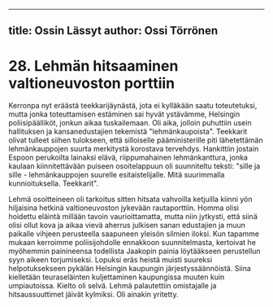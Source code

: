 
---
title: Ossin Lässyt
author: Ossi Törrönen
---

    
# 28. Lehmän hitsaaminen valtioneuvoston porttiin

Kerronpa nyt eräästä teekkarijäynästä, jota ei kylläkään saatu toteutetuksi, mutta jonka toteuttamisen estäminen sai hyvät 
ystävämme, Helsingin poliisipäälliköt, jonkun aikaa tuskailemaan. Oli aika, jolloin puhuttiin usein hallituksen ja 
kansanedustajien tekemistä "lehmänkaupoista". Teekkarit olivat tulleet siihen tulokseen, että silloiselle pääministerille piti 
lähetettämän lehmänkauppojen suurta merkitystä korostava tervehdys. Hankittiin jostain Espoon perukoilta lainaksi elävä, 
riippumahainen lehmänkanttura, jonka kaulaan kiinnitettävään puiseen osoitelappuun oli suunniteltu teksti: "sille ja sille - 
lehmänkauppojen suurelle esitaistelijalle. Mitä suurimmalla kunnioituksella. Teekkarit".

Lehmä osoitteineen oli tarkoitus sitten hitsata vahvoilla ketjuilla kiinni yön hiljaisina hetkinä valtioneuvoston jykevään 
rautaporttiin. Homma olisi hoidettu eläintä millään tavoin vaurioittamatta, mutta niin jytkysti, että siinä olisi ollut kova ja 
aikaa vievä aherrus julkisen sanan edustajien ja muun paikalle vihjeen perusteella saapuneen yleisön silmien iloksi. Kun 
tapamme mukaan kerroimme poliisijohdolle ennakkoon suunnitelmasta, kertoivat he myöhemmin painineensa todellista 
Jaakopin painia löytääkseen perustellun syyn aikeen torjumiseksi. Lopuksi eräs heistä muisti suureksi helpotuksekseen 
pykälän Helsingin kaupungin järjestyssäännöistä. Siina kielletään teuraseläinten kuljettaminen kaupungissa muuten kuin 
umpiautoissa. Kielto oli selvä. Lehmä palautettiin omistajalle ja hitsaussuuttimet jäivät kylmiksi. Oli ainakin yritetty.
